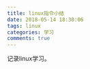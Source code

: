 ```yaml
---
title: linux指令小结
date: 2018-05-14 18:30:06
tags: linux
categories: 学习
comments: true
---
```


记录linux学习。

<!--more-->